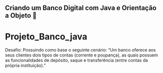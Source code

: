 ##  Criando um Banco Digital com Java e Orientação a Objeto 🥇

# Projeto_Banco_java
Desafio: Possuindo como base o seguinte cenário: “Um banco oferece aos seus clientes dois tipos de contas (corrente e poupança), as quais possuem as funcionalidades de depósito, saque e transferência (entre contas da própria instituição).”
